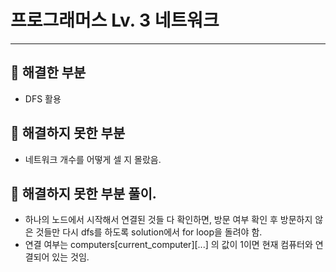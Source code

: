 # 프로그래머스 Lv. 3 네트워크
---------------
## 🎉 해결한 부분
- DFS 활용
## 🎉 해결하지 못한 부분
- 네트워크 개수를 어떻게 셀 지 몰랐음.
## 🎉 해결하지 못한 부분 풀이.
- 하나의 노드에서 시작해서 연결된 것들 다 확인하면, 방문 여부 확인 후 방문하지 않은 것들만 다시 dfs를 하도록 solution에서 for loop을 돌려야 함.
- 연결 여부는 computers[current_computer][...] 의 값이 1이면 현재 컴퓨터와 연결되어 있는 것임.
